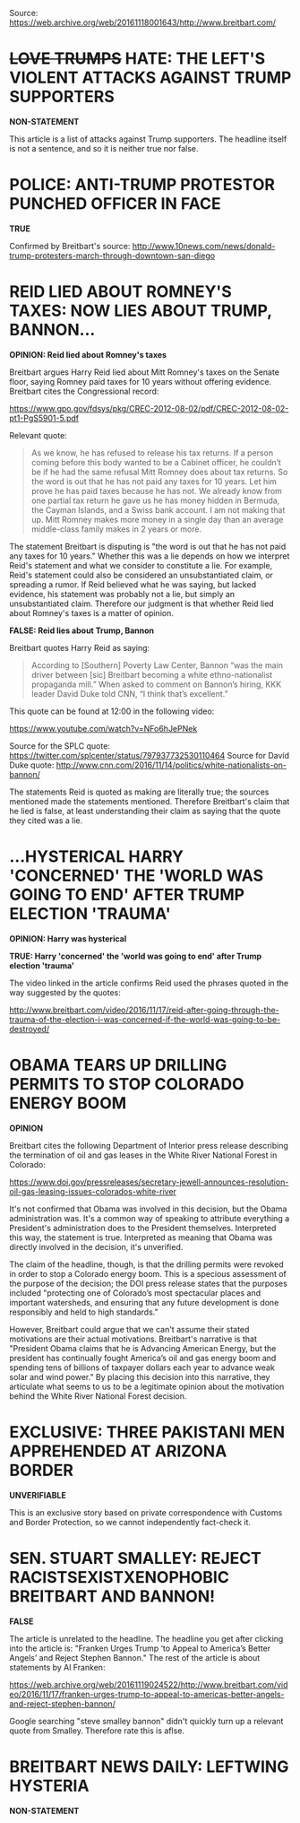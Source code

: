 Source: https://web.archive.org/web/20161118001643/http://www.breitbart.com/

# ~~LOVE TRUMPS~~ HATE: THE LEFT'S VIOLENT ATTACKS AGAINST TRUMP SUPPORTERS

**NON-STATEMENT**

This article is a list of attacks against Trump supporters. The headline itself is not a sentence, and so it is neither true nor false.

# POLICE: ANTI-TRUMP PROTESTOR PUNCHED OFFICER IN FACE

**TRUE**

Confirmed by Breitbart's source: http://www.10news.com/news/donald-trump-protesters-march-through-downtown-san-diego

# REID LIED ABOUT ROMNEY'S TAXES: NOW LIES ABOUT TRUMP, BANNON...

**OPINION: Reid lied about Romney's taxes** 

Breitbart argues Harry Reid lied about Mitt Romney's taxes on the Senate floor, saying Romney paid taxes for 10 years without offering evidence. Breitbart cites the Congressional record:

https://www.gpo.gov/fdsys/pkg/CREC-2012-08-02/pdf/CREC-2012-08-02-pt1-PgS5901-5.pdf

Relevant quote:

> As we know, he has refused to release
> his tax returns. If a person coming before
> this body wanted to be a Cabinet
> officer, he couldn’t be if he had the
> same refusal Mitt Romney does about
> tax returns. So the word is out that he
> has not paid any taxes for 10 years. Let
> him prove he has paid taxes because he
> has not. We already know from one
> partial tax return he gave us he has
> money hidden in Bermuda, the Cayman
> Islands, and a Swiss bank account. I
> am not making that up. Mitt Romney
> makes more money in a single day
> than an average middle-class family
> makes in 2 years or more. 

The statement Breitbart is disputing is "the word is out that he has not paid any taxes for 10 years." Whether this was a lie depends on how we interpret Reid's statement and what we consider to constitute a lie. For example, Reid's statement could also be considered an unsubstantiated claim, or spreading a rumor. If Reid believed what he was saying, but lacked evidence, his statement was probably not a lie, but simply an unsubstantiated claim. Therefore our judgment is that whether Reid lied about Romney's taxes is a matter of opinion.

**FALSE: Reid lies about Trump, Bannon**

Breitbart quotes Harry Reid as saying:

> According to [Southern] Poverty Law Center, Bannon “was the main driver between [sic] Breitbart becoming a white ethno-nationalist propaganda mill.” When asked to comment on Bannon’s hiring, KKK leader David Duke told CNN, “I think that’s excellent.”

This quote can be found at 12:00 in the following video:

https://www.youtube.com/watch?v=NFo6hJePNek

Source for the SPLC quote: https://twitter.com/splcenter/status/797937732530110464
Source for David Duke quote: http://www.cnn.com/2016/11/14/politics/white-nationalists-on-bannon/

The statements Reid is quoted as making are literally true; the sources mentioned made the statements mentioned. Therefore Breitbart's claim that he lied is false, at least understanding their claim as saying that the quote they cited was a lie.

# ...HYSTERICAL HARRY 'CONCERNED' THE 'WORLD WAS GOING TO END' AFTER TRUMP ELECTION 'TRAUMA'

**OPINION: Harry was hysterical**

**TRUE: Harry 'concerned' the 'world was going to end' after Trump election 'trauma'**

The video linked in the article confirms Reid used the phrases quoted in the way suggested by the quotes:

http://www.breitbart.com/video/2016/11/17/reid-after-going-through-the-trauma-of-the-election-i-was-concerned-if-the-world-was-going-to-be-destroyed/

# OBAMA TEARS UP DRILLING PERMITS TO STOP COLORADO ENERGY BOOM

**OPINION**

Breitbart cites the following Department of Interior press release describing the termination of oil and gas leases in the White River National Forest in Colorado:

https://www.doi.gov/pressreleases/secretary-jewell-announces-resolution-oil-gas-leasing-issues-colorados-white-river

It's not confirmed that Obama was involved in this decision, but the Obama administration was. It's a common way of speaking to attribute everything a President's administration does to the President themselves. Interpreted this way, the statement is true. Interpreted as meaning that Obama was directly involved in the decision, it's unverified.

The claim of the headline, though, is that the drilling permits were revoked in order to stop a Colorado energy boom. This is a specious assessment of the purpose of the decision; the DOI press release states that the purposes included "protecting one of Colorado’s most spectacular places and important watersheds, and ensuring that any future development is done responsibly and held to high standards."

However, Breitbart could argue that we can't assume their stated motivations are their actual motivations. Breitbart's narrative is that "President Obama claims that he is Advancing American Energy, but the president has continually fought America’s oil and gas energy boom and spending tens of billions of taxpayer dollars each year to advance weak solar and wind power." By placing this decision into this narrative, they articulate what seems to us to be a legitimate opinion about the motivation behind the White River National Forest decision.

# EXCLUSIVE: THREE PAKISTANI MEN APPREHENDED AT ARIZONA BORDER

**UNVERIFIABLE**

This is an exclusive story based on private correspondence with Customs and Border Protection, so we cannot independently fact-check it.

# SEN. STUART SMALLEY: REJECT RACISTSEXISTXENOPHOBIC BREITBART AND BANNON!

**FALSE**

The article is unrelated to the headline. The headline you get after clicking into the article is: "Franken Urges Trump ‘to Appeal to America’s Better Angels’ and Reject Stephen Bannon." The rest of the article is about statements by Al Franken:

https://web.archive.org/web/20161119024522/http://www.breitbart.com/video/2016/11/17/franken-urges-trump-to-appeal-to-americas-better-angels-and-reject-stephen-bannon/

Google searching "steve smalley bannon" didn't quickly turn up a relevant quote from Smalley. Therefore rate this is aflse.

# BREITBART NEWS DAILY: LEFTWING HYSTERIA

**NON-STATEMENT**
